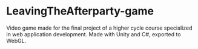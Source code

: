 # LeavingTheAfterparty-game
 Video game made for the final project of a higher cycle course specialized in web application development.  Made with Unity and C#, exported to WebGL.
